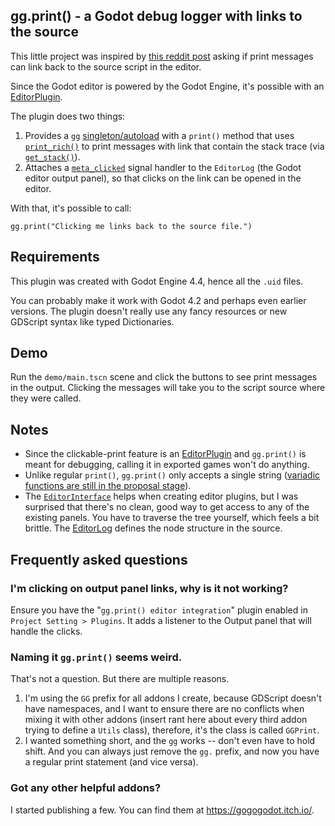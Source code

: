 ## gg.print() - a Godot debug logger with links to the source

This little project was inspired by [this reddit post](https://www.reddit.com/r/godot/comments/1cc0zh3/easier_way_to_find_what_script_is_printing_a_msg/) asking if print messages can link back to the source script in the editor.

Since the Godot editor is powered by the Godot Engine, it's possible with an [EditorPlugin](https://docs.godotengine.org/en/stable/tutorials/plugins/editor/making_plugins.html).

The plugin does two things:

1. Provides a `gg` [singleton/autoload](https://docs.godotengine.org/en/stable/tutorials/scripting/singletons_autoload.html) with a `print()` method that uses [`print_rich()`](https://docs.godotengine.org/en/stable/classes/class_@globalscope.html#class-globalscope-method-print-rich) to print messages with link that contain the stack trace (via [`get_stack()`](https://docs.godotengine.org/en/stable/classes/class_@gdscript.html#class-gdscript-method-get-stack)).
2. Attaches a [`meta_clicked`](https://docs.godotengine.org/en/stable/classes/class_richtextlabel.html#class-richtextlabel-signal-meta-clicked) signal handler to the `EditorLog` (the Godot editor output panel), so that clicks on the link can be opened in the editor.

With that, it's possible to call:

```gdscript
gg.print("Clicking me links back to the source file.")
```

## Requirements

This plugin was created with Godot Engine 4.4, hence all the `.uid` files.

You can probably make it work with Godot 4.2 and perhaps even earlier versions.
The plugin doesn't really use any fancy resources or new GDScript syntax like typed Dictionaries.


## Demo

Run the `demo/main.tscn` scene and click the buttons to see print messages in the output.
Clicking the messages will take you to the script source where they were called.


## Notes

- Since the clickable-print feature is an [EditorPlugin](https://docs.godotengine.org/en/stable/classes/class_editorplugin.html) and `gg.print()` is meant for debugging, calling it in exported games won't do anything.
- Unlike regular `print()`, `gg.print()` only accepts a single string ([variadic functions are still in the proposal stage](https://github.com/godotengine/godot-proposals/issues/1034)).
- The [`EditorInterface`](https://docs.godotengine.org/en/stable/classes/class_editorinterface.html) helps when creating editor plugins, but I was surprised that there's no clean, good way to get access to any of the existing panels. You have to traverse the tree yourself, which feels a bit brittle. The [EditorLog](https://github.com/godotengine/godot/blob/4.2.2-stable/editor/editor_log.cpp#L384) defines the node structure in the source.


## Frequently asked questions


### I'm clicking on output panel links, why is it not working?

Ensure you have the "`gg.print() editor integration`" plugin enabled in `Project Setting > Plugins`.
It adds a listener to the Output panel that will handle the clicks.


### Naming it `gg.print()` seems weird.

That's not a question.
But there are multiple reasons.

1. I'm using the `GG` prefix for all addons I create, because GDScript doesn't have namespaces, and I want to ensure there are no conflicts when mixing it with other addons (insert rant here about every third addon trying to define a `Utils` class), therefore, it's the class is called `GGPrint`.
2. I wanted something short, and the `gg` works -- don't even have to hold shift. And you can always just remove the `gg.` prefix, and now you have a regular print statement (and vice versa).


### Got any other helpful addons?

I started publishing a few. You can find them at https://gogogodot.itch.io/.
